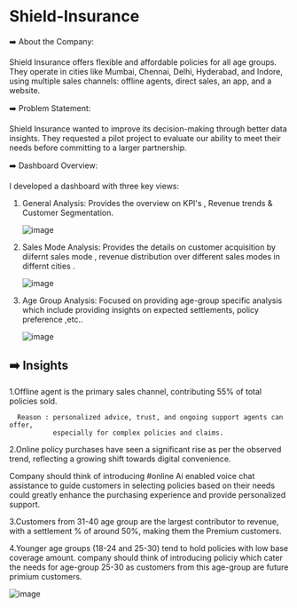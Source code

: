 # Shield-Insurance

➡️ About the Company:

Shield Insurance offers flexible and affordable policies for all age groups. They operate in cities like Mumbai, Chennai, Delhi, Hyderabad, and Indore, using multiple sales channels: offline agents, direct sales, an app, and a 
website.

➡️ Problem Statement:

Shield Insurance wanted to improve its decision-making through better data insights. They requested a pilot project to evaluate our ability to meet their needs before committing to a larger partnership.


➡️ Dashboard Overview:

I developed a dashboard with three key views:

1. General Analysis: Provides the overview on KPI's , Revenue trends & Customer Segmentation.

   ![image](https://github.com/user-attachments/assets/4bc610b2-9950-4c5e-8e5f-a8c698cff103)


2. Sales Mode Analysis: Provides the details on customer acquisition by diifernt sales mode , revenue distribution over different sales modes in differnt cities .

   ![image](https://github.com/user-attachments/assets/2ef47d08-cf70-45ea-9af6-9bbbebaa9a9a)


3. Age Group Analysis: Focused on providing age-group specific analysis which include providing insights on expected settlements, policy preference ,etc..

   ![image](https://github.com/user-attachments/assets/7dcf5ac9-44fa-4fa3-83a0-231d0d6c2d56)


## ➡️ Insights 

1.Offline agent is the primary sales channel, contributing 55% of total policies sold.

      Reason : personalized advice, trust, and ongoing support agents can offer, 
               especially for complex policies and claims.

2.Online policy purchases have seen a significant rise as per the observed trend, reflecting a growing shift towards digital convenience.

  Company should think of introducing #online Ai enabled voice chat assistance to guide 
  customers in selecting policies based on their needs could greatly enhance the purchasing experience and provide personalized support.

3.Customers from 31-40 age group are the largest contributor to revenue, with a settlement % of around 50%, making them the Premium customers.

4.Younger age groups (18-24 and 25-30) tend to hold policies with low base coverage amount.
   company should think of introducing policiy which cater the needs for age-group 25-30 as customers from this age-group are future primium customers.
   

![image](https://github.com/user-attachments/assets/254be321-38ff-46ab-8695-73420d5ead31)

